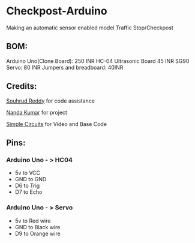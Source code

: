 # Checkpost-Arduino
Making an automatic sensor enabled model Traffic Stop/Checkpost


## BOM:
Arduino Uno(Clone Board): 250 INR
HC-04 Ultrasonic Board 45 INR
SG90 Servo: 80 INR
Jumpers and breadboard: 40INR

## Credits: 
[Souhrud Reddy](https://github.com/sounddrill) for code assistance 

[Nanda Kumar](https://Nkcam20) for project

[Simple Circuits](https://www.youtube.com/watch?v=PFF4DTkMsaM) for Video and Base Code

## Pins:
### Arduino Uno - > HC04

- 5v to VCC
- GND to GND
- D6 to Trig
- D7 to Echo

### Arduino Uno - > Servo

- 5v to Red wire
- GND to Black wire
- D9 to Orange wire